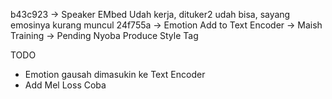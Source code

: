 b43c923 -> Speaker EMbed Udah kerja, dituker2 udah bisa, sayang emosinya kurang muncul
24f755a -> Emotion Add to Text Encoder -> Maish Training -> Pending Nyoba Produce Style Tag

TODO
- Emotion gausah dimasukin ke Text Encoder
- Add Mel Loss Coba